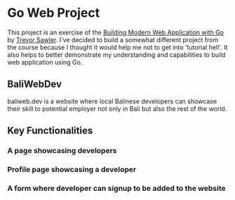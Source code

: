 # Go Web Project

This project is an exercise of the [Building Modern Web Application with Go](https://www.udemy.com/course/building-modern-web-applications-with-go/) by [Trevor Sawler](https://github.com/tsawler). I've decided to build a somewhat different project from the course because I thought it would help me not to get into 'tutorial hell'. It also helps to better demonstrate my understanding and capabilities to build web application using Go.


## BaliWebDev
baliweb.dev is a website where local Balinese developers can showcase their skill to potential employer not only in Bali but also the rest of the world.

## Key Functionalities

### A page showcasing developers
### Profile page showcasing a developer
### A form where developer can signup to be added to the website
